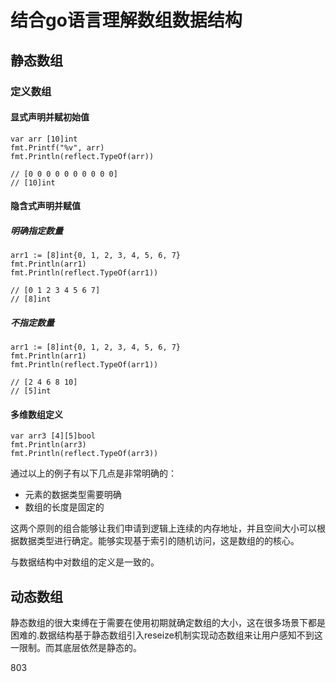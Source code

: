 # 结合go语言理解数组数据结构

## 静态数组
### 定义数组

#### 显式声明并赋初始值

```shell script
var arr [10]int
fmt.Printf("%v", arr)
fmt.Println(reflect.TypeOf(arr))

// [0 0 0 0 0 0 0 0 0 0]
// [10]int
```

#### 隐含式声明并赋值

##### 明确指定数量

```shell script
arr1 := [8]int{0, 1, 2, 3, 4, 5, 6, 7}
fmt.Println(arr1)
fmt.Println(reflect.TypeOf(arr1))

// [0 1 2 3 4 5 6 7]
// [8]int
```

##### 不指定数量

```shell script
arr1 := [8]int{0, 1, 2, 3, 4, 5, 6, 7}
fmt.Println(arr1)
fmt.Println(reflect.TypeOf(arr1))

// [2 4 6 8 10]
// [5]int

```

#### 多维数组定义

```shell script
var arr3 [4][5]bool
fmt.Println(arr3)
fmt.Println(reflect.TypeOf(arr3))
```

通过以上的例子有以下几点是非常明确的：
* 元素的数据类型需要明确
* 数组的长度是固定的

这两个原则的组合能够让我们申请到逻辑上连续的内存地址，并且空间大小可以根据数据类型进行确定。能够实现基于索引的随机访问，这是数组的的核心。

与数据结构中对数组的定义是一致的。

## 动态数组

静态数组的很大束缚在于需要在使用初期就确定数组的大小，这在很多场景下都是困难的.数据结构基于静态数组引入reseize机制实现动态数组来让用户感知不到这一限制。而其底层依然是静态的。

803
